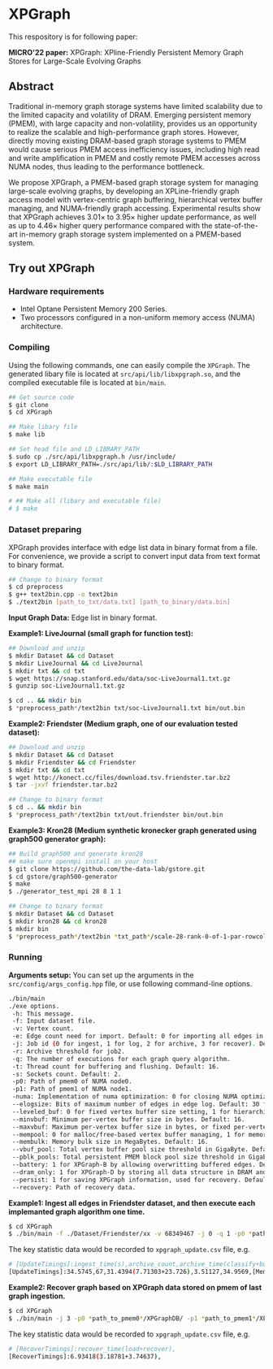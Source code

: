# XPGraph

This respository is for following paper:

**MICRO'22 paper:** XPGraph: XPline-Friendly Persistent Memory Graph Stores for Large-Scale Evolving Graphs

## Abstract

Traditional in-memory graph storage systems have limited
scalability due to the limited capacity and volatility of DRAM.
Emerging persistent memory (PMEM), with large capacity
and non-volatility, provides us an opportunity to realize the
scalable and high-performance graph stores. However, directly moving existing DRAM-based graph storage systems
to PMEM would cause serious PMEM access inefficiency
issues, including high read and write amplification in PMEM
and costly remote PMEM accesses across NUMA nodes,
thus leading to the performance bottleneck. 
<!-- In this paper, -->
We propose XPGraph, a PMEM-based graph storage system for managing large-scale evolving graphs, by developing
an XPLine-friendly graph access model with vertex-centric
graph buffering, hierarchical vertex buffer managing, and
NUMA-friendly graph accessing. Experimental results show
that XPGraph achieves 3.01× to 3.95× higher update performance, 
as well as up to 4.46× higher query performance 
compared with the state-of-the-art in-memory graph storage system
implemented on a PMEM-based system.

## Try out XPGraph

### Hardware requirements
* Intel Optane Persistent Memory 200 Series.
* Two processors configured in a non-uniform memory access (NUMA) architecture.

### Compiling 

Using the following commands, one can easily compile the `XPGraph`. 
The generated libary file is located at `src/api/lib/libxpgraph.so`, 
and the compiled executable file is located at `bin/main`. 

```bash
## Get source code
$ git clone 
$ cd XPGraph

## Make libary file
$ make lib

## Set head file and LD_LIBRARY_PATH
$ sudo cp ./src/api/libxpgraph.h /usr/include/
$ export LD_LIBRARY_PATH=./src/api/lib/:$LD_LIBRARY_PATH

## Make executable file
$ make main

# ## Make all (libary and executable file)
# $ make
```

### Dataset preparing

XPGraph provides interface with edge list data in binary format from a file. For convenience, we provide a script to convert input data from text format to binary format.

```bash
## Change to binary format
$ cd preprocess
$ g++ text2bin.cpp -o text2bin
$ ./text2bin [path_to_txt/data.txt] [path_to_binary/data.bin]
```

**Input Graph Data:** Edge list in binary format. 

**Example1: LiveJournal (small graph for function test):**
```bash
## Download and unzip
$ mkdir Dataset && cd Dataset
$ mkdir LiveJournal && cd LiveJournal
$ mkdir txt && cd txt
$ wget https://snap.stanford.edu/data/soc-LiveJournal1.txt.gz
$ gunzip soc-LiveJournal1.txt.gz

$ cd .. && mkdir bin
$ *preprocess_path*/text2bin txt/soc-LiveJournal1.txt bin/out.bin
```

**Example2: Friendster (Medium graph, one of our evaluation tested dataset):**
```bash
## Download and unzip
$ mkdir Dataset && cd Dataset
$ mkdir Friendster && cd Friendster
$ mkdir txt && cd txt
$ wget http://konect.cc/files/download.tsv.friendster.tar.bz2 
$ tar -jxvf friendster.tar.bz2

## Change to binary format
$ cd .. && mkdir bin
$ *preprocess_path*/text2bin txt/out.friendster bin/out.bin
```

**Example3: Kron28 (Medium synthetic kronecker graph generated using graph500 generator graph):**
```bash
## Build graph500 and generate kron28
## make sure openmpi install on your host
$ git clone https://github.com/the-data-lab/gstore.git
$ cd gstore/graph500-generator
$ make
$ ./generator_test_mpi 28 8 1 1

## Change to binary format
$ mkdir Dataset && cd Dataset
$ mkdir kron28 && cd kron28
$ mkdir bin
$ *preprocess_path*/text2bin *txt_path*/scale-28-rank-0-of-1-par-rowcol-0-0.dat bin/out.bin
```

### Running

**Arguments setup:**
You can set up the arguments in the `src/config/args_config.hpp` file, 
or use following command-line options.

```bash
./bin/main
./exe options.
 -h: This message.
 -f: Input dataset file.
 -v: Vertex count.
 -e: Edge count need for import. Default: 0 for importing all edges in the dataset file.
 -j: Job id (0 for ingest, 1 for log, 2 for archive, 3 for recover). Default: 0.
 -r: Archive threshold for job2.
 -q: The number of executions for each graph query algorithm.
 -t: Thread count for buffering and flushing. Default: 16.
 -s: Sockets count. Default: 2.
 -p0: Path of pmem0 of NUMA node0.
 -p1: Path of pmem1 of NUMA node1.
 -numa: Implementation of numa optimization: 0 for closing NUMA optimization, 1 for out/in-graph based implementation, 2 for sub-graph based implementation. Default: 2.
 --elogsize: Bits of maximum number of edges in edge log. Default: 30 for 1 billion edges, i.e., edge size equals 8GB.
 --leveled_buf: 0 for fixed vertex buffer size setting, 1 for hierarchical vertex buffer size setting. Default: 1.
 --minvbuf: Minimum per-vertex buffer size in bytes. Default: 16.
 --maxvbuf: Maximum per-vertex buffer size in bytes, or fixed per-vertex buffer size when leveled_buf = 0. Default: 256.
 --mempool: 0 for malloc/free-based vertex buffer managing, 1 for memory pool based vertex buffer managing. Default: 1.
 --membulk: Memory bulk size in MegaBytes. Default: 16.
 --vbuf_pool: Total vertex buffer pool size threshold in GigaByte. Default: 16.
 --pblk_pools: Total persistent PMEM block pool size threshold in GigaByte. Default: 64.
 --battery: 1 for XPGraph-B by allowing overwritting buffered edges. Default: 0.
 --dram_only: 1 for XPGraph-D by storing all data structure in DRAM and set the per-vertex buffer size as fixed 64B. Default: 0.
 --persist: 1 for saving XPGraph information, used for recovery. Default: 1.
 --recovery: Path of recovery data.
```
**Example1: Ingest all edges in Friendster dataset, and then execute each implemanted graph algorithm one time.**

```bash
$ cd XPGraph
$ ./bin/main -f ./Dataset/Friendster/xx -v 68349467 -j 0 -q 1 -p0 *path_to_pmem0*/XPGraphDB/ -p1 *path_to_pmem1*/XPGraphDB/ --vbuf_pool 16 pblk_pools 64
```

The key statistic data would be recorded to `xpgraph_update.csv` file, e.g.
```bash
# [UpdateTimings]:ingest_time(s),archive_count,archive_time(classify+buffer),flush_all_time(s),make_graph_time(s),[Memory]: vbuf_pool_size,pblk_pool_size,[QueryTimings]:time_1hop(s),time_2hop(s),time_bfs(s),time_pagerank(s)
[UpdateTimings]:34.5745,67,31.4394(7.71303+23.726),3.51127,34.9569,[Memory]:5.17188,13.6719(7.32812+6.34375),[QueryTimings]:2.31569,12.6733,2.35859,3.31254,
```

**Example2: Recover graph based on XPGraph data stored on pmem of last graph ingestion.**

```bash
$ cd XPGraph
$ ./bin/main -j 3 -p0 *path_to_pmem0*/XPGraphDB/ -p1 *path_to_pmem1*/XPGraphDB/ --recovery *path_to_recovery*
```

The key statistic data would be recorded to `xpgraph_update.csv` file, e.g.
```bash
# [RecoverTimings]:recover_time(load+recover),
[RecoverTimings]:6.93418(3.18781+3.74637),
```